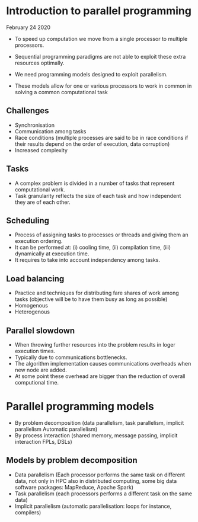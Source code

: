 # Introduction to parallel programming
February 24 2020

- To speed up computation we move from a single processor to multiple processors.
- Sequential programming paradigms are not able to exploit these extra resources optimally.

- We need programming models designed to exploit parallelism.

- These models allow for one or various processors to work in common in solving a common computational task

## Challenges

- Synchronisation
- Communication among tasks
- Race conditions (multiple processes are said to be in race conditions if their results depend on the order of execution, data corruption)
- Increased complexity

## Tasks

- A complex problem is divided in a number of tasks that represent computational work.
- Task granularity reflects the size of each task and how independent they are of each other.


## Scheduling

- Process of assigning tasks to processes or threads and giving them an execution ordering.
- It can be performed at: (i) cooling time, (ii) compilation time, (iii) dynamically at execution time.
- It requires to take into account independency among tasks.


## Load balancing

- Practice and techniques for distributing fare shares of work among tasks (objective will be to have them busy as long as possible)
- Homogenous
- Heterogenous

## Parallel slowdown

- When throwing further resources into the problem results in loger execution times.
- Typically due to communications bottlenecks.
- The algorithm implementation causes communications overheads when new node are added.
- At some point these overhead are bigger than the reduction of overall computional time.

# Parallel programming models

- By problem decomposition (data parallelism, task parallelism, implicit parallelism Automatic parallelism)
- By process interaction (shared memory, message passing, implicit interaction FPLs, DSLs)

## Models by problem decomposition

- Data parallelism (Each processor performs the same task on different data, not only in HPC also in distributed computing, some big data software packages: MapReduce, Apache Spark)
- Task parallelism (each processors performs a different task on the same data)
- Implicit parallelism (automatic parallelisation: loops for instance, compilers)
